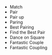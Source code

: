 

- Match
- Pair
- Pair up
- Paring
- Best Pairing
- Find the Best Pair
- Dance on Square
- Fantastic Couple
- Fantastic Coupling
